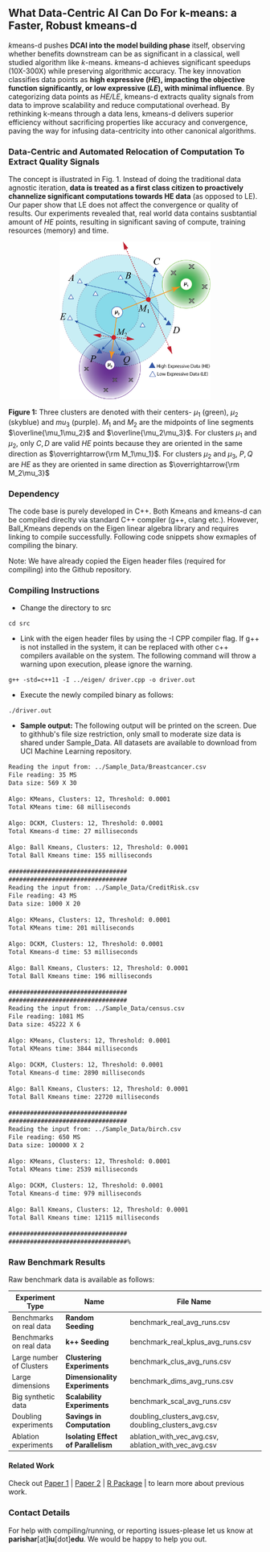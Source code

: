 ## What Data-Centric AI Can Do For k-means: a Faster, Robust kmeans-d
*k*means-d pushes __DCAI into the model building phase__ itself, observing whether benefits downstream can be as significant in a classical, well studied algorithm like *k*-means. *k*means-d achieves significant speedups (10X-300X) while preserving algorithmic accuracy. The key innovation classifies data points as __high expressive
(*HE*), impacting the objective function significantly, or low expressive (*LE*), with minimal influence__. By categorizing data points as *HE/LE*, kmeans-d extracts quality signals from data to improve scalability and reduce computational overhead. By rethinking k-means through a data lens, kmeans-d delivers superior efficiency without sacrificing properties like accuracy and convergence, paving the way for infusing data-centricity into other canonical algorithms.


### Data-Centric and Automated Relocation of Computation To Extract Quality Signals

The concept is illustrated in Fig. 1. Instead of doing the traditional data agnostic iteration, __data is treated as a first class citizen to proactively channelize significant computations towards HE data__ (as opposed to LE). Our paper show that LE does not affect the convergence or quality of results. Our experiments revealed that, real world data contains susbtantial amount of *HE* points, resulting in significant saving of compute, training resources (memory) and time.   


<div align="center">
  <img src="images/picture3.png" alt="Image description" width="300">
  </br>
</div>

__Figure 1:__ Three clusters are denoted with their centers- $\mu_1$ (green), $\mu_2$ (skyblue) and $mu_3$ (purple). $M_1$ and $M_2$ are the midpoints of line segments $\overline{\mu_1\mu_2}$ and $\overline{\mu_2\mu_3}$. For clusters $\mu_1$ and $\mu_2$, only $C, D$ are valid *HE* points because they are oriented in the same direction as $\overrightarrow{\rm M_1\mu_1}$. For clusters $\mu_2$ and $\mu_3$, $P, Q$ are *HE* as they are oriented in same direction as $\overrightarrow{\rm M_2\mu_3}$

### Dependency

The code base is purely developed in C++. Both Kmeans and *k*means-d can be compiled direclty via standard C++ compiler (g++, clang etc.). However, Ball_Kmeans depends on the Eigen linear algebra library and requires linking to compile successfully. Following code snippets show exmaples of compiling the binary.

Note: We have already copied the Eigen header files (required for compiling) into the Github repository.

### Compiling Instructions

- Change the directory to src

```
cd src
```

- Link with the eigen header files by using the -I CPP compiler flag. If g++ is not installed in the system, it can be replaced with other c++ compilers available on the system. The following command will throw a warning upon execution, please ignore the warning.

```
g++ -std=c++11 -I ../eigen/ driver.cpp -o driver.out 
```

- Execute the newly compiled binary as follows:

```
./driver.out
```

- __Sample output:__ The following output will be printed on the screen. Due to githhub's file size restriction, only small to moderate size data is shared under Sample_Data. All datasets are available to download from UCI Machine Learning repository.

```
Reading the input from: ../Sample_Data/Breastcancer.csv
File reading: 35 MS
Data size: 569 X 30

Algo: KMeans, Clusters: 12, Threshold: 0.0001
Total KMeans time: 68 milliseconds

Algo: DCKM, Clusters: 12, Threshold: 0.0001
Total Kmeans-d time: 27 milliseconds

Algo: Ball Kmeans, Clusters: 12, Threshold: 0.0001
Total Ball Kmeans time: 155 milliseconds

#################################
#################################
Reading the input from: ../Sample_Data/CreditRisk.csv
File reading: 43 MS
Data size: 1000 X 20

Algo: KMeans, Clusters: 12, Threshold: 0.0001
Total KMeans time: 201 milliseconds

Algo: DCKM, Clusters: 12, Threshold: 0.0001
Total Kmeans-d time: 53 milliseconds

Algo: Ball Kmeans, Clusters: 12, Threshold: 0.0001
Total Ball Kmeans time: 196 milliseconds

#################################
#################################
Reading the input from: ../Sample_Data/census.csv
File reading: 1081 MS
Data size: 45222 X 6

Algo: KMeans, Clusters: 12, Threshold: 0.0001
Total KMeans time: 3844 milliseconds

Algo: DCKM, Clusters: 12, Threshold: 0.0001
Total Kmeans-d time: 2890 milliseconds

Algo: Ball Kmeans, Clusters: 12, Threshold: 0.0001
Total Ball Kmeans time: 22720 milliseconds

#################################
#################################
Reading the input from: ../Sample_Data/birch.csv
File reading: 650 MS
Data size: 100000 X 2

Algo: KMeans, Clusters: 12, Threshold: 0.0001
Total KMeans time: 2539 milliseconds

Algo: DCKM, Clusters: 12, Threshold: 0.0001
Total Kmeans-d time: 979 milliseconds

Algo: Ball Kmeans, Clusters: 12, Threshold: 0.0001
Total Ball Kmeans time: 12115 milliseconds

#################################
#################################%
```

### Raw Benchmark Results

Raw benchmark data is available as follows:

Experiment Type | Name | File Name
--- | --- | ---
Benchmarks on real data | __Random Seeding__ | benchmark_real_avg_runs.csv
Benchmarks on real data | $\textbf{k++}$ __Seeding__ | benchmark_real_kplus_avg_runs.csv
Large number of Clusters | __Clustering Experiments__ | benchmark_clus_avg_runs.csv 
Large dimensions | __Dimensionality Experiments__| benchmark_dims_avg_runs.csv
Big synthetic data | __Scalability Experiments__ | benchmark_scal_avg_runs.csv
Doubling experiments | __Savings in Computation__ | doubling_clusters_avg.csv, doubling_clusters_avg.csv
Ablation experiments | __Isolating Effect of Parallelism__ | ablation_with_vec_avg.csv, ablation_with_vec_avg.csv

#### Related Work

Check out [Paper 1](https://www.sciencedirect.com/science/article/pii/S2352711021001771) | [Paper 2](https://datacentricai.org/neurips21/papers/145_CameraReady_Poster_DCAI_DataExpressiveness_2021.pdf) | [R Package](https://cran.r-project.org/web/packages/DCEM/vignettes/DCEM.html) | to learn more about previous work.

### Contact Details

For help with compiling/running, or reporting issues-please let us know at __parishar__[at]__iu__[dot]__edu__. We would be happy to help you out.


